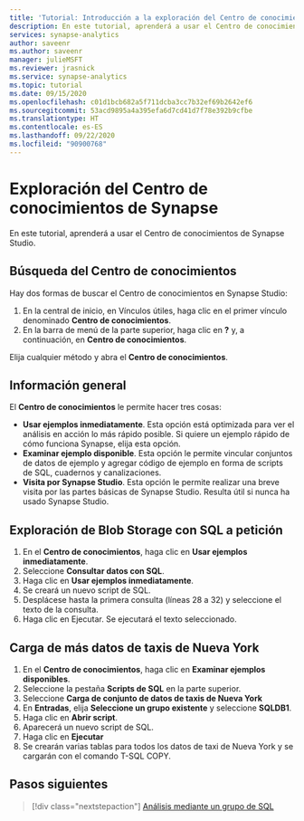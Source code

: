 ```yaml
---
title: 'Tutorial: Introducción a la exploración del Centro de conocimientos de Synapse'
description: En este tutorial, aprenderá a usar el Centro de conocimientos de Synapse.
services: synapse-analytics
author: saveenr
ms.author: saveenr
manager: julieMSFT
ms.reviewer: jrasnick
ms.service: synapse-analytics
ms.topic: tutorial
ms.date: 09/15/2020
ms.openlocfilehash: c01d1bcb682a5f711dcba3cc7b32ef69b2642ef6
ms.sourcegitcommit: 53acd9895a4a395efa6d7cd41d7f78e392b9cfbe
ms.translationtype: HT
ms.contentlocale: es-ES
ms.lasthandoff: 09/22/2020
ms.locfileid: "90900768"
---
```

# <a name="explore-the-synapse-knowledge-center"></a>Exploración del Centro de conocimientos de Synapse

En este tutorial, aprenderá a usar el Centro de conocimientos de Synapse Studio.

## <a name="getting-to-the-knowledge-center"></a>Búsqueda del Centro de conocimientos

Hay dos formas de buscar el Centro de conocimientos en Synapse Studio:

  1. En la central de inicio, en Vínculos útiles, haga clic en el primer vínculo denominado **Centro de conocimientos**.
  2. En la barra de menú de la parte superior, haga clic en **?** y, a continuación, en **Centro de conocimientos**.

Elija cualquier método y abra el **Centro de conocimientos**.

## <a name="overview"></a>Información general

El **Centro de conocimientos** le permite hacer tres cosas:
* **Usar ejemplos inmediatamente**. Esta opción está optimizada para ver el análisis en acción lo más rápido posible. Si quiere un ejemplo rápido de cómo funciona Synapse, elija esta opción.
* **Examinar ejemplo disponible**. Esta opción le permite vincular conjuntos de datos de ejemplo y agregar código de ejemplo en forma de scripts de SQL, cuadernos y canalizaciones.
* **Visita por Synapse Studio**. Esta opción le permite realizar una breve visita por las partes básicas de Synapse Studio. Resulta útil si nunca ha usado Synapse Studio.

## <a name="exploring-blob-storage-with-sql-on-demand"></a>Exploración de Blob Storage con SQL a petición

1. En el **Centro de conocimientos**, haga clic en **Usar ejemplos inmediatamente**.
1. Seleccione **Consultar datos con SQL**. 
1. Haga clic en **Usar ejemplos inmediatamente**.
1. Se creará un nuevo script de SQL.
1. Desplácese hasta la primera consulta (líneas 28 a 32) y seleccione el texto de la consulta.
1. Haga clic en Ejecutar. Se ejecutará el texto seleccionado.

## <a name="loading-more-nyc-taxi-data"></a>Carga de más datos de taxis de Nueva York

1. En el **Centro de conocimientos**, haga clic en **Examinar ejemplos disponibles**. 
1. Seleccione la pestaña **Scripts de SQL** en la parte superior.
1. Seleccione **Carga de conjunto de datos de taxis de Nueva York**
1. En **Entradas**, elija **Seleccione un grupo existente** y seleccione **SQLDB1**.
1. Haga clic en **Abrir script**.
1. Aparecerá un nuevo script de SQL.
1. Haga clic en **Ejecutar**
1. Se crearán varias tablas para todos los datos de taxi de Nueva York y se cargarán con el comando T-SQL COPY.

## <a name="next-steps"></a>Pasos siguientes

> [!div class="nextstepaction"]
> [Análisis mediante un grupo de SQL](get-started-analyze-sql-pool.md)
